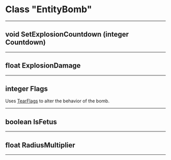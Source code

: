 # Class "EntityBomb"
___ 
## void SetExplosionCountdown (integer Countdown)

___ 
## float ExplosionDamage

___ 
## integer Flags

Uses <a class="el" href="group__enums.html#ga497749198295d1f3d5ecd1c6d5ea2cce">TearFlags</a> to alter the behavior of the bomb.
___ 
## boolean IsFetus

___ 
## float RadiusMultiplier

___ 

